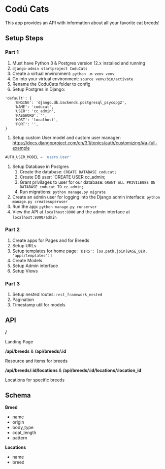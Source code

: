 # Codú Cats

This app provides an API with information about all your favorite cat breeds!

## Setup Steps

### Part 1

1. Must have Python 3 & Postgres version 12.x installed and running
1. `django-admin startproject CoduCats`
1. Create a virtual environment: `python -m venv venv`
1. Go into your virtual environment: `source venv/bin/activate`
1. Rename the CoduCats folder to config
1. Setup Postgres in Django:

```
'default': {
    'ENGINE': 'django.db.backends.postgresql_psycopg2',
    'NAME': 'coducat',
    'USER': 'cc_admin',
    'PASSWORD': '',
    'HOST': 'localhost',
    'PORT': '',
}
```

1. Setup custom User model and custom user manager: https://docs.djangoproject.com/en/3.1/topics/auth/customizing/#a-full-example

```py
AUTH_USER_MODEL = 'users.User'
```

1. Setup Database in Postgres
    1. Create the database: `CREATE DATABASE coducat;`
    1. Create DB user: `CREATE USER cc_admin;
    1. Grant privilages to user for our database: `GRANT ALL PRIVILEGES ON DATABASE coducat TO cc_admin;`
    1. Run migrations: `python manage.py migrate`
1. Create an admin user for logging into the Django admin interface: `python manage.py createsuperuser`
1. Run the app: `python manage.py runserver`
1. View the API at `localhost:8000` and the admin interface at `localhost:8000/admin`

### Part 2

1. Create apps for Pages and for Breeds
1. Setup URLs
1. Setup templates for home page: `'DIRS': [os.path.join(BASE_DIR, 'apps/templates')]`
1. Create Models
1. Setup Admin interface
1. Setup Views

### Part 3

1. Setup nested routes: `rest_framework_nested`
1. Pagination
1. Timestamp util for models

## API

**/**

Landing Page

**/api/breeds** & **/api/breeds/:id**

Resource and items for breeds

**/api/breeds/:id/locations** & **/api/breeds/:id/locations/:location_id**

Locations for specific breeds

## Schema

**Breed**

* name
* origin
* body_type
* coat_length
* pattern

**Locations**

* name
* breed
